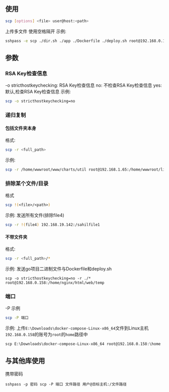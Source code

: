 ## 使用

```bash
scp [options] <file> user@host:<path>
```

上传多文件
使用空格隔开
示例:

```bash
sshpass -e scp ./dir.sh ./app ./Dockerfile ./deploy.sh root@192.168.0.158:/temp
```

## 参数

### RSA Key检查信息

-o stricthostkeychecking: RSA Key检查信息
no: 不检查RSA Key检查信息
yes: 默认,检查RSA Key检查信息
示例:

```bash
scp -o stricthostkeychecking=no
```

### 递归复制

#### 包括文件夹本身

格式:

```bash
scp -r <full_path>
```

示例:

```bash
scp -r /home/wwwroot/www/charts/util root@192.168.1.65:/home/wwwroot/limesurvey_back/scp
```

### 排除某个文件/目录

格式

```bash
scp !(<file>/<path>)
```

示例: 发送所有文件(排除file4)

```bash
scp -r !(file4) 192.168.19.142:/sahilfile1
```

#### 不带文件夹

格式:

```bash
scp -r <full_path>/*
```

示例: 发送go项目二进制文件与Dockerfile和deploy.sh

```
scp -o stricthostkeychecking=no -r ./* root@192.168.0.158:/home/nginx/html/web/temp 
```

### 端口

-P
示例

```bash
scp -P 端口
```

示例: 上传`E:\Downloads\docker-compose-Linux-x86_64`文件到Linux主机`192.168.0.158`的账号为`root`的`home`路径中

```shell
scp E:\Downloads\docker-compose-Linux-x86_64 root@192.168.0.158:\home
```

## 与其他库使用

携带密码

```
sshpass -p 密码 scp -P 端口 文件路径 用户@目标主机:/文件路径
```
